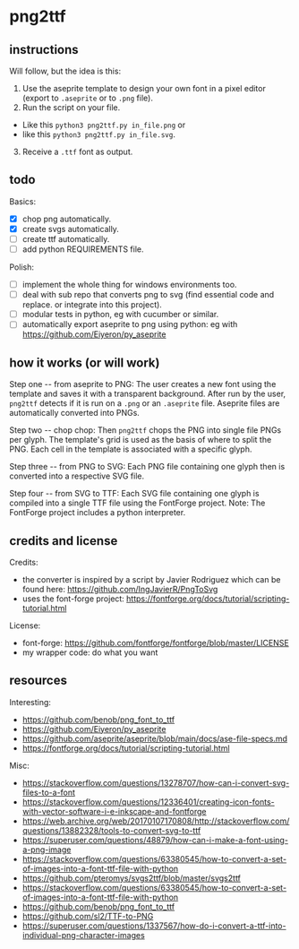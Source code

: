 # png2ttf

## instructions 

Will follow, but the idea is this:

 1. Use the aseprite template to design your own font in a pixel editor (export to `.aseprite` or to `.png` file).
 2. Run the script on your file.
   - Like this `python3 png2ttf.py in_file.png` or
   - like this `python3 png2ttf.py in_file.svg`.
 3. Receive a `.ttf` font as output.

## todo

Basics:
 - [X] chop png automatically.
 - [X] create svgs automatically.
 - [ ] create ttf automatically.
 - [ ] add python REQUIREMENTS file.

Polish:
 - [ ] implement the whole thing for windows environments too.
 - [ ] deal with sub repo that converts png to svg (find essential code and replace. or integrate into this project).
 - [ ] modular tests in python, eg with cucumber or similar.
 - [ ] automatically export aseprite to png using python: eg with https://github.com/Eiyeron/py_aseprite

## how it works (or will work)

Step one -- from aseprite to PNG:
The user creates a new font using the template and saves it with a transparent background.
After run by the user, `png2ttf` detects if it is run on a `.png` or an `.aseprite` file.
Aseprite files are automatically converted into PNGs.

Step two -- chop chop:
Then `png2ttf` chops the PNG into single file PNGs per glyph.
The template's grid is used as the basis of where to split the PNG.
Each cell in the template is associated with a specific glyph.

Step three -- from PNG to SVG:
Each PNG file containing one glyph then is converted into a respective SVG file.

Step four -- from SVG to TTF:
Each SVG file containing one glyph is compiled into a single TTF file using the FontForge project.
Note: The FontForge project includes a python interpreter.

## credits and license

Credits:
 - the converter is inspired by a script by Javier Rodriguez which can be found here: https://github.com/IngJavierR/PngToSvg
 - uses the font-forge project: https://fontforge.org/docs/tutorial/scripting-tutorial.html

License:
 - font-forge: https://github.com/fontforge/fontforge/blob/master/LICENSE
 - my wrapper code: do what you want

## resources

Interesting:
 - https://github.com/benob/png_font_to_ttf
 - https://github.com/Eiyeron/py_aseprite
 - https://github.com/aseprite/aseprite/blob/main/docs/ase-file-specs.md
 - https://fontforge.org/docs/tutorial/scripting-tutorial.html

Misc:
 - https://stackoverflow.com/questions/13278707/how-can-i-convert-svg-files-to-a-font
 - https://stackoverflow.com/questions/12336401/creating-icon-fonts-with-vector-software-i-e-inkscape-and-fontforge
 - https://web.archive.org/web/20170107170808/http://stackoverflow.com/questions/13882328/tools-to-convert-svg-to-ttf
 - https://superuser.com/questions/48879/how-can-i-make-a-font-using-a-png-image
 - https://stackoverflow.com/questions/63380545/how-to-convert-a-set-of-images-into-a-font-ttf-file-with-python
 - https://github.com/pteromys/svgs2ttf/blob/master/svgs2ttf
 - https://stackoverflow.com/questions/63380545/how-to-convert-a-set-of-images-into-a-font-ttf-file-with-python
 - https://github.com/benob/png_font_to_ttf
 - https://github.com/sl2/TTF-to-PNG
 - https://superuser.com/questions/1337567/how-do-i-convert-a-ttf-into-individual-png-character-images

